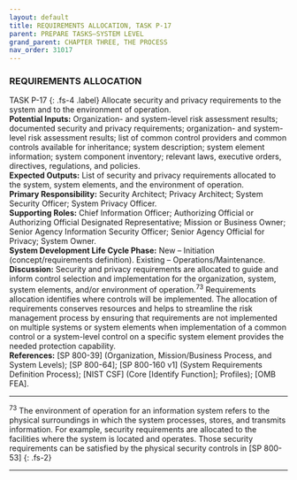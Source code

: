 ```yaml
---
layout: default
title: REQUIREMENTS ALLOCATION, TASK P-17 
parent: PREPARE TASKS—SYSTEM LEVEL 
grand_parent: CHAPTER THREE, THE PROCESS
nav_order: 31017
---
```


### REQUIREMENTS ALLOCATION 
TASK P-17 
{: .fs-4 .label}
Allocate security and privacy requirements to the system and to the environment of operation.  
**Potential Inputs:** Organization- and system-level risk assessment results; documented security and privacy requirements; organization- and system-level risk assessment results; list of common control providers and common controls available for inheritance; system description; system element information; system component inventory; relevant laws, executive orders, directives, regulations, and policies.  
**Expected Outputs:** List of security and privacy requirements allocated to the system, system elements, and the environment of operation.  
**Primary Responsibility:** Security Architect; Privacy Architect; System Security Officer; System Privacy Officer.  
**Supporting Roles:** Chief Information Officer; Authorizing Official or Authorizing Official Designated Representative; Mission or Business Owner; Senior Agency Information Security Officer; Senior Agency Official for Privacy; System Owner.  
**System Development Life Cycle Phase:** New – Initiation (concept/requirements definition). Existing – Operations/Maintenance.  
**Discussion:** Security and privacy requirements are allocated to guide and inform control selection and implementation for the organization, system, system elements, and/or environment of operation.<sup>73</sup> Requirements allocation identifies where controls will be implemented. The allocation of requirements conserves resources and helps to streamline the risk management process by ensuring that requirements are not implemented on multiple systems or system elements when implementation of a common control or a system-level control on a specific system element provides the needed protection capability.  
**References:** [SP 800-39] (Organization, Mission/Business Process, and System Levels); [SP 800-64]; [SP 800-160 v1] (System Requirements Definition Process); [NIST CSF] (Core [Identify Function]; Profiles); [OMB FEA].

***
<sup>73</sup> The environment of operation for an information system refers to the physical surroundings in which the system processes, stores, and transmits information. For example, security requirements are allocated to the facilities where the system is located and operates. Those security requirements can be satisfied by the physical security controls in [SP 800-53]
{: .fs-2}
***
